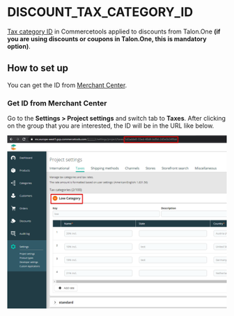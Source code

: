 # DISCOUNT_TAX_CATEGORY_ID

[Tax category ID](https://docs.commercetools.com/api/projects/taxCategories)
in Commercetools applied to discounts from Talon.One **(if you are using
discounts or coupons in Talon.One, this is mandatory option)**.

## How to set up

You can get the ID from [Merchant Center](#get-id-from-merchant-center).

### Get ID from Merchant Center

Go to the **Settings > Project settings** and switch tab to **Taxes**.
After clicking on the group that you are interested, the ID will be in
the URL like below.

![Merchant Center - Tax Category ID](mc-tax.png)
